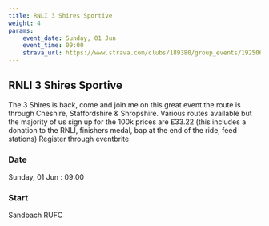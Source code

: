 ```yaml
---
title: RNLI 3 Shires Sportive 
weight: 4
params:
    event_date: Sunday, 01 Jun
    event_time: 09:00
    strava_url: https://www.strava.com/clubs/189380/group_events/1925069
---
```


## RNLI 3 Shires Sportive  

The 3 Shires is back, come and join me on this great event the route is through Cheshire, Staffordshire &amp; Shropshire.
Various routes available but the majority of us sign up for the 100k prices are £33.22 (this includes a donation to the RNLI, finishers medal, bap at the end of the ride, feed stations)
Register through eventbrite



### Date

Sunday, 01 Jun : 09:00

### Start

Sandbach RUFC


